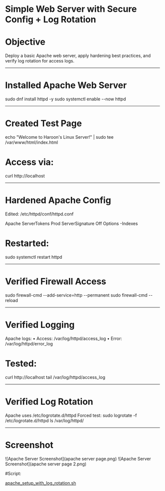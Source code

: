 # Simple Web Server with Secure Config + Log Rotation

# Objective

Deploy a basic Apache web server, apply hardening best practices, and verify log rotation for access logs.

---

# Installed Apache Web Server
sudo dnf install httpd -y
sudo systemctl enable --now httpd

---------------------------------

# Created Test Page
echo "Welcome to Haroon's Linux Server!" | sudo tee /var/www/html/index.html

# Access via:
curl http://localhost
________________________________________

# Hardened Apache Config
Edited: /etc/httpd/conf/httpd.conf

Apache
ServerTokens Prod
ServerSignature Off
Options -Indexes

# Restarted:
sudo systemctl restart httpd
________________________________________

# Verified Firewall Access
sudo firewall-cmd --add-service=http --permanent
sudo firewall-cmd --reload
________________________________________

# Verified Logging
Apache logs:
•	Access: /var/log/httpd/access_log
•	Error: /var/log/httpd/error_log

# Tested:
curl http://localhost
tail /var/log/httpd/access_log
________________________________________

# Verified Log Rotation
Apache uses /etc/logrotate.d/httpd
Forced test:
sudo logrotate -f /etc/logrotate.d/httpd
ls /var/log/httpd/

---

# Screenshot

![Apache Server Screenshot](apache server page.png)
![Apache Server Screenshot](apache server page 2.png)


#Script:

[apache_setup_with_log_rotation.sh](../scripts/apache_setup_with_log_rotation.sh)
